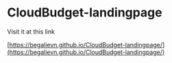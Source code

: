 # CloudBudget-landingpage
Visit it at this link

[https://begalievn.github.io/CloudBudget-landingpage/](https://begalievn.github.io/CloudBudget-landingpage/)
